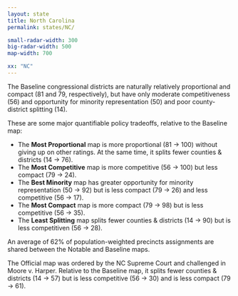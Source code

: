 ```yaml
---
layout: state
title: North Carolina
permalink: states/NC/

small-radar-width: 300
big-radar-width: 500
map-width: 700

xx: "NC"
---
```


The Baseline congressional districts are naturally relatively proportional and compact (81 and 79, respectively),
but have only moderate competitiveness (56) and opportunity for minority representation (50) and poor county-district splitting (14).

These are some major quantifiable policy tradeoffs, relative to the Baseline map:

-   The **Most Proportional** map is more proportional (81 &#x2192; 100) 
    without giving up on other ratings.
    At the same time, it splits fewer counties &amp; districts (14 &#x2192; 76).
-   The **Most Competitive** map is more competitive (56 &#x2192; 100) 
    but less compact (79 &#x2192; 24).
-   The **Best Minority** map has greater opportunity for minority representation (50 &#x2192; 92) 
    but is less compact (79 &#x2192; 26) and less competitive (56 &#x2192; 17).
-   The **Most Compact** map is more compact (79 &#x2192; 98) 
    but is less competitive (56 &#x2192; 35).
-   The **Least Splitting** map splits fewer counties &amp; districts (14 &#x2192; 90) 
    but is less competitiven (56 &#x2192; 28).

An average of 62% of population-weighted precincts assignments are shared between the Notable and Baseline maps.

The Official map was ordered by the NC Supreme Court and challenged in Moore v. Harper.
Relative to the Baseline map, it splits fewer counties &amp; districts (14 &#x2192; 57)
but is less competitive (56 &#x2192; 30) and is less compact (79 &#x2192; 61). 
